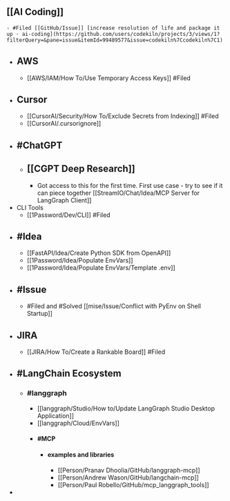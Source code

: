 ## [[AI Coding]]
	- #Filed [[GitHub/Issue]] [increase resolution of life and package it up · ai-coding](https://github.com/users/codekiln/projects/3/views/1?filterQuery=&pane=issue&itemId=99489577&issue=codekiln%7Ccodekiln%7C1)
- ## AWS
	- [[AWS/IAM/How To/Use Temporary Access Keys]] #Filed
- ## Cursor
	- [[CursorAI/Security/How To/Exclude Secrets from Indexing]] #Filed
	- [[CursorAI/.cursorignore]]
- ## #ChatGPT
	- ## [[CGPT Deep Research]]
		- Got access to this for the first time. First use case - try to see if it can piece together [[StreamIO/Chat/Idea/MCP Server for LangGraph Client]]
- CLI Tools
	- [[1Password/Dev/CLI]] #Filed
- ## #Idea
	- [[FastAPI/Idea/Create Python SDK from OpenAPI]]
	- [[1Password/Idea/Populate EnvVars]]
	- [[1Password/Idea/Populate EnvVars/Template .env]]
- ## #Issue
	- #Filed and #Solved [[mise/Issue/Conflict with PyEnv on Shell Startup]]
- ## JIRA
	- [[JIRA/How To/Create a Rankable Board]] #Filed
- ## #LangChain Ecosystem
	- ### #langgraph
		- [[langgraph/Studio/How to/Update LangGraph Studio Desktop Application]]
		- [[langgraph/Cloud/EnvVars]]
		- #### #MCP
			- #### examples and libraries
				- [[Person/Pranav Dhoolia/GitHub/langgraph-mcp]]
				- [[Person/Andrew Wason/GitHub/langchain-mcp]]
				- [[Person/Paul Robello/GitHub/mcp_langgraph_tools]]
-